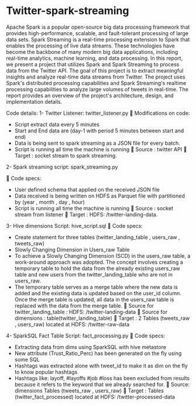 # Twitter-spark-streaming

Apache Spark is a popular open-source big data processing framework that provides high-performance,
scalable, and fault-tolerant processing of large data sets. Spark Streaming is a real-time processing
extension to Spark that enables the processing of live data streams. These technologies have become
the backbone of many modern big data applications, including real-time analytics, machine learning, and
data processing.
In this report, we present a project that utilizes Spark and Spark Streaming to process data from the
Twitter API. The goal of this project is to extract meaningful insights and analyze real-time data streams
from Twitter. The project uses Spark's distributed processing capabilities and Spark Streaming's realtime processing capabilities to analyze large volumes of tweets in real-time.
The report provides an overview of the project's architecture, design, and implementation details.



Code details:
1- Twitter Listener: twitter_listener.py
 Modifications on code:
- Script extract data every 5 minutes
- Start and End data are (day-1 with period 5 minutes between start and end)
- Data is being sent to spark streaming as a JSON file for every batch.
- Script is running all time the machine is running
 Source : twitter API
 Target : socket stream to spark streaming.

2- Spark streaming script: spark_streaming.py

 Code specs:
- User defined schema that applied on the received JSON file
- Data received is being written on HDFS as Parquet file with partitioned by (year , month
, day , hour)
- Script is running all time the machine is running
 Source : socket stream from listener
 Target : HDFS: /twitter-landing-data.

3- Hive dimensions Script: hive_script.sql
 Code specs:

- Create statement for three tables (twitter_landing_table , users_raw , tweets_raw)
- Slowly Changing Dimension in Users_raw Table
- To achieve a Slowly Changing Dimension (SCD) in the users_raw table, a work-around
approach was adopted. The concept involves creating a temporary table to hold the data
from the already existing users_raw table and new users from the twitter_landing_table
who are not in users_raw.
- The temporary table serves as a merge table where the new data is added and the existing
data is updated based on the user_id column. Once the merge table is updated, all data in
the users_raw table is replaced with the data from the merge table.
 Source for twitter_landing_table : HDFS: /twitter-landing-data
 Source for dimensions : table(twitter_landing_table)
 Target : 2 Tables (tweets_raw , users_raw) located at HDFS: /twitter-raw-data


4- SparkSQL Fact Table Script: fact_processing.py
 Code specs:
- Extracting data from dims using SparkSQL with hive metastore
- New attribute (Trust_Ratio_Perc) has been generated on the fly using some SQL
- Hashtags was extracted alone with tweet_id to make it as dim on the fly to know
popular hashtags
- Hashtags like: layoff, #layoffs #job #loss has been excluded from results because it refers
to the keyword that we already searched for.
 Source: dimensions Tables (tweets_raw , users_raw)
 Target : Tables (twitter_fact_processed) located at HDFS: /twitter-processed-data
